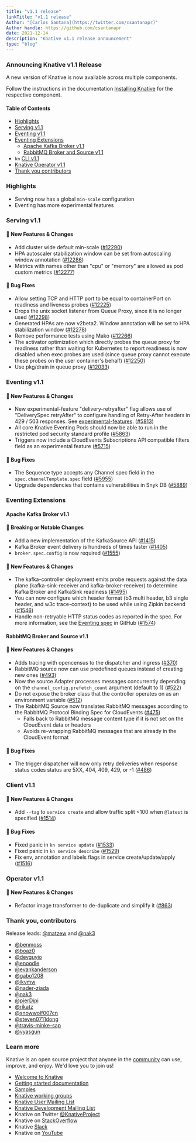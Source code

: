 ```yaml
---
title: "v1.1 release"
linkTitle: "v1.1 release"
Author: "[Carlos Santana](https://twitter.com/csantanapr)"
Author handle: https://github.com/csantanapr
date: 2021-12-14
description: "Knative v1.1 release announcement"
type: "blog"
---
```



### Announcing Knative v1.1 Release

A new version of Knative is now available across multiple components.

Follow the instructions in the documentation
[Installing Knative](https://knative.dev/docs/install/) for the respective component.

#### Table of Contents
- [Highlights](#highlights)
- [Serving v1.1](#serving-v11)
- [Eventing v1.1](#eventing-v11)
- [Eventing Extensions](#eventing-extensions)
    - [Apache Kafka Broker v1.1](#apache-kafka-broker-v11)
    - [RabbitMQ Broker and Source v1.1](#rabbitmq-broker-and-source-v11)
- `kn` [CLI v1.1](#client-v11)
- [Knative Operator v1.1](#operator-v11)
- [Thank you contributors](#thank-you-contributors)


### Highlights

- Serving now has a global `min-scale` configuration
- Eventing has more experimental features


### Serving v1.1

<!-- Original notes are here: https://github.com/knative/serving/releases/tag/knative-v1.1.0 -->

#### 💫 New Features & Changes

- Add cluster wide default min-scale ([#12290](https://github.com/knative/serving/pull/12290))
- HPA autoscaler stabilization window can be set from autoscaling window annotation ([#12286](https://github.com/knative/serving/pull/12286))
- Metrics with names other than "cpu" or "memory" are allowed as pod custom metrics ([#12277](https://github.com/knative/serving/pull/12277))

#### 🐞 Bug Fixes

- Allow setting TCP and HTTP port to be equal to containerPort on readiness and liveness probes ([#12225](https://github.com/knative/serving/pull/12225))
- Drops the unix socket listener from Queue Proxy, since it is no longer used ([#12298](https://github.com/knative/serving/pull/12298))
- Generated HPAs are now v2beta2. Window annotation will be set to HPA stabilization window ([#12278](https://github.com/knative/serving/pull/12278))
- Remove performance tests using Mako ([#12266](https://github.com/knative/serving/pull/12266))
- The activator optimization which directly probes the queue proxy for readiness rather than waiting for Kubernetes to report readiness is now disabled when exec probes are used (since queue proxy cannot execute these probes on the user container's behalf) ([#12250](https://github.com/knative/serving/pull/12250))
- Use pkg/drain in queue proxy ([#12033](https://github.com/knative/serving/pull/12033))

### Eventing v1.1

<!-- Original notes are here: https://github.com/knative/eventing/releases/tag/knative-v1.1.0 -->

#### 💫 New Features & Changes

- New experimental-feature "delivery-retryafter" flag allows use of "DeliverySpec.retryAfter" to configure handling of Retry-After headers in 429 / 503 responses. See [experimental-features](https://knative.dev/development/eventing/experimental-features/delivery-retryafter.md). ([#5813](https://github.com/knative/eventing/pull/5813))
- All core Knative Eventing Pods should now be able to run in the restricted pod security standard profile ([#5863](https://github.com/knative/eventing/pull/5863))
- Triggers now include a CloudEvents Subscriptions API compatible filters field as an experimental feature ([#5715](https://github.com/knative/eventing/pull/5715))

#### 🐞 Bug Fixes

- The Sequence type accepts any Channel spec field in the `spec.channelTemplate.spec` field ([#5955](https://github.com/knative/eventing/pull/5955))
- Upgrade dependencies that contains vulnerabilities in Snyk DB ([#5889](https://github.com/knative/eventing/pull/5889))

### Eventing Extensions

#### Apache Kafka Broker v1.1

<!-- Original notes are here: https://github.com/knative-extensions/eventing-kafka-broker/releases/tag/knative-v1.1.0 -->

#### 🚨 Breaking or Notable Changes

- Add a new implementation of the KafkaSource API ([#1415](https://github.com/knative-extensions/eventing-kafka-broker/pull/1415))
- Kafka Broker event delivery is hundreds of times faster ([#1405](https://github.com/knative-extensions/eventing-kafka-broker/pull/1405))
- `broker.spec.config` is now required ([#1555](https://github.com/knative-extensions/eventing-kafka-broker/pull/1555))

#### 💫 New Features & Changes

- The kafka-controller deployment emits probe requests against the data plane (kafka-sink-receiver and kafka-broker-receiver) to determine Kafka Broker and KafkaSink readiness ([#1495](https://github.com/knative-extensions/eventing-kafka-broker/pull/1495))
- You can now configure which header format (b3 multi header, b3 single header, and w3c trace-context) to be used while using Zipkin backend ([#1546](https://github.com/knative-extensions/eventing-kafka-broker/pull/1546))
- Handle non-retryable HTTP status codes as reported in the spec.
For more information, see the [Eventing spec](https://github.com/knative/specs/blob/c348f501de9eb998b4fd010c54d9127033ee41be/specs/eventing/data-plane.md#event-acknowledgement-and-delivery-retry) in GitHub ([#1574](https://github.com/knative-extensions/eventing-kafka-broker/pull/1574))


#### RabbitMQ Broker and Source v1.1

<!-- Original notes are here: https://github.com/knative-extensions/eventing-rabbitmq/releases/tag/knative-v1.1.0 -->


#### 💫 New Features & Changes

- Adds tracing with opencensus to the dispatcher and ingress ([#370](https://github.com/knative-extensions/eventing-rabbitmq/pull/370))
- RabbitMQ source now can use predefined queues instead of creating new ones ([#493](https://github.com/knative-extensions/eventing-rabbitmq/pull/493))
- Now the source Adapter processes messages concurrently depending on the `channel_config.prefetch_count` argument (default to 1) ([#522](https://github.com/knative-extensions/eventing-rabbitmq/pull/522))
- Do not expose the broker class that the controller operates on as an environment variable ([#512](https://github.com/knative-extensions/eventing-rabbitmq/pull/512))
- The RabbitMQ Source now translates RabbitMQ messages according to the RabbitMQ Protocol Binding Spec for CloudEvents ([#475](https://github.com/knative-extensions/eventing-rabbitmq/pull/475))
    - Falls back to RabbitMQ message content type if it is not set on the CloudEvent data or headers
    - Avoids re-wrapping RabbitMQ messages that are already in the CloudEvent format

#### 🐞 Bug Fixes

- The trigger dispatcher will now only retry deliveries when response status codes status are 5XX, 404, 409, 429, or -1 ([#486](https://github.com/knative-extensions/eventing-rabbitmq/pull/486))

### Client v1.1

<!-- Original notes are here: https://github.com/knative/client/blob/main/CHANGELOG.adoc#v110-2021-12-14 -->

#### 💫 New Features & Changes

- Add `--tag` to `service create` and allow traffic split <100 when `@latest` is specified ([#1514](https://github.com/knative/client/pull/1514))

#### 🐞 Bug Fixes

- Fixed panic in `kn service update` ([#1533](https://github.com/knative/client/pull/1533))
- Fixed panic in `kn service describe` ([#1529](https://github.com/knative/client/pull/1529))
- Fix env, annotation and labels flags in service create/update/apply ([#1516](https://github.com/knative/client/pull/1516))

### Operator v1.1

<!-- Original notes are here: https://github.com/knative/operator/releases/tag/knative-v1.1.0   -->

#### 💫 New Features & Changes

- Refactor image transformer to de-duplicate and simplify it ([#863](https://github.com/knative/operator/pull/863))

### Thank you, contributors

Release leads: [@matzew](https://github.com/matzew) and [@nak3](https://github.com/nak3)

- [@benmoss](https://github.com/benmoss)
- [@boaz0](https://github.com/boaz0)
- [@devguyio](https://github.com/devguyio)
- [@enoodle](https://github.com/enoodle)
- [@evankanderson](https://github.com/evankanderson)
- [@gabo1208](https://github.com/gabo1208)
- [@ikvmw](https://github.com/ikvmw)
- [@nader-ziada](https://github.com/nader-ziada)
- [@nak3](https://github.com/nak3)
- [@pierDipi](https://github.com/pierDipi)
- [@rikatz](https://github.com/rikatz)
- [@snowwolf007cn](https://github.com/snowwolf007cn)
- [@steven0711dong](https://github.com/steven0711dong)
- [@travis-minke-sap](https://github.com/travis-minke-sap)
- [@vyasgun](https://github.com/vyasgun)



### Learn more

Knative is an open source project that anyone in the [community](https://knative.dev/docs/community/) can use, improve, and enjoy. We'd love you to join us!

- [Welcome to Knative](https://knative.dev/docs)
- [Getting started documentation](https://knative.dev/docs/getting-started)
- [Samples](https://knative.dev/docs/samples)
- [Knative working groups](https://github.com/knative/community/blob/main/working-groups/WORKING-GROUPS.md)
- [Knative User Mailing List](https://groups.google.com/forum/#!forum/knative-users)
- [Knative Development Mailing List](https://groups.google.com/forum/#!forum/knative-dev)
- Knative on Twitter [@KnativeProject](https://twitter.com/KnativeProject)
- Knative on [StackOverflow](https://stackoverflow.com/questions/tagged/knative)
- Knative [Slack](https://slack.knative.dev)
- Knative on [YouTube](https://www.youtube.com/channel/UCq7cipu-A1UHOkZ9fls1N8A)
